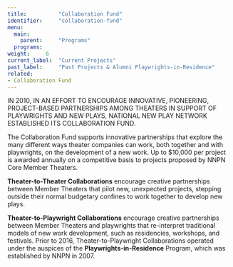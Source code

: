 ```yaml
---
title:          "Collaboration Fund"
identifier:     "collaboration-fund"
menu:
  main:
    parent:     "Programs"
  programs:
weight:     6
current_label:  "Current Projects"
past_label:     "Past Projects & Alumni Playwrights-in-Residence"
related:
- Collaboration Fund
---
```


<span class="lead-in">IN 2010, IN AN EFFORT TO ENCOURAGE INNOVATIVE, PIONEERING, PROJECT-BASED PARTNERSHIPS AMONG THEATERS IN SUPPORT OF PLAYWRIGHTS AND NEW PLAYS, NATIONAL NEW PLAY NETWORK ESTABLISHED ITS COLLABORATION FUND.</span>

The Collaboration Fund supports innovative partnerships that explore the many different ways theater companies can work, both together and with playwrights, on the development of a new work. Up to $10,000 per project is awarded annually on a competitive basis to projects proposed by NNPN Core Member Theaters.

**Theater-to-Theater Collaborations** encourage creative partnerships between Member Theaters that pilot new, unexpected projects, stepping outside their normal budgetary confines to work together to develop new plays.

**Theater-to-Playwright Collaborations** encourage creative partnerships between Member Theaters and playwrights that re-interpret traditional models of new work development, such as residencies, workshops, and festivals. Prior to 2016, Theater-to-Playwright Collaborations operated under the auspices of the **Playwrights-in-Residence** Program, which was established by NNPN in 2007.

